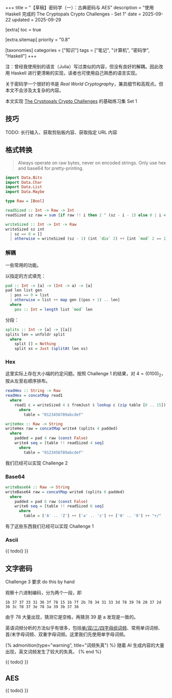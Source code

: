 +++
title = "【草稿】密码学（一）：古典密码与 AES"
description = "使用 Haskell 完成的 The Cryptopals Crypto Challenges - Set 1"
date = 2025-09-22
updated = 2025-09-29

[extra]
toc = true

[extra.sitemap]
priority = "0.8"

[taxonomies]
categories = ["知识"]
tags = ["笔记", "计算机", "密码学", "Haskell"]
+++

注：曾经我使用别的语言（Julia）写过类似的内容，但没有良好的解耦。因此改用 Haskell 进行更清晰的实现，读者也可使用自己熟悉的语言实现。

关于密码学一个很好的书是 *Real World Cryptography*，兼具细节和高观点。但本文不会涉及太复杂的内容。

本文实现 [The Cryptopals Crypto Challenges](https://cryptopals.com/) 的基础练习集 Set 1

## 技巧
TODO: 长行输入、获取剪贴板内容、获取指定 URL 内容

## 格式转换
> Always operate on raw bytes, never on encoded strings. Only use hex and base64 for pretty-printing.

```hs
import Data.Bits
import Data.Char
import Data.List
import Data.Maybe

type Raw = [Bool]

readSized :: Int -> Raw -> Int
readSized sz raw = sum [if raw !! i then 2 ^ (sz - i - 1) else 0 | i <- [0 .. sz - 1]]

writeSized :: Int -> Int -> Raw
writeSized sz int
  | sz == 0 = []
  | otherwise = writeSized (sz - 1) (int `div` 2) ++ [int `mod` 2 == 1]
```

### 解耦
一些常用的功能。

以指定的方式填充：
```hs
pad :: Int -> [a] -> (Int -> a) -> [a]
pad len list gen
  | pos == 0 = list
  | otherwise = list ++ map gen [(pos + 1) .. len]
  where
    pos :: Int = length list `mod` len
```

分段：
```hs
splits :: Int -> [a] -> [[a]]
splits len = unfoldr split
  where
    split [] = Nothing
    split xs = Just (splitAt len xs)
```

### Hex
这里实际上存在大小端的约定问题。按照 Challenge 1 的结果，对 $4=(0100)_2$，按从左至右顺序排布。

```hs
readHex :: String -> Raw
readHex = concatMap read1
  where
    read1 c = writeSized 4 $ fromJust $ lookup c (zip table [0 .. 15])
      where
        table = "0123456789abcdef"

writeHex :: Raw -> String
writeHex raw = concatMap write4 (splits 4 padded)
  where
    padded = pad 4 raw (const False)
    write4 seq = [table !! readSized 4 seq]
      where
        table = "0123456789abcdef"
```

我们已经可以实现 Challenge 2

### Base64
```hs
writeBase64 :: Raw -> String
writeBase64 raw = concatMap write6 (splits 6 padded)
  where
    padded = pad 6 raw (const False)
    write6 seq = [table !! readSized 6 seq]
      where
        table = ['A' .. 'Z'] ++ ['a' .. 'z'] ++ ['0' .. '9'] ++ "+/"
```

有了这些东西我们已经可以实现 Challenge 1

### Ascii
{{ todo() }}

## 文字密码
Challenge 3 要求 do this by hand

观察十六进制编码，分为两个一段，即
```plain
1b 37 37 33 31 36 3f 78 15 1b 7f 2b 78 34 31 33 3d 78 39 78 28 37 2d 36 3c 78 37 3e 78 3a 39 3b 37 36
```

由于 78 大量出现，猜测它是空格，再猜测 39 是 a 发现是一致的。

英语词频分析的方法似乎有很多，包括[单/双/三/四字母组词频](http://practicalcryptography.com/cryptanalysis/text-characterisation/quadgrams/)、常用单词词频、首/末字母词频、双重字母词频。这里我们先使用单字母词频。

{% admonition(type="warning", title="词频失真") %}
随着 AI 生成内容的大量出现，英文词频发生了较大的失真。
{% end %}

{{ todo() }}

## AES
{{ todo() }}
